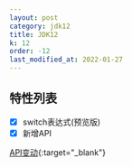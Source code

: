 ```yaml
---
layout: post
category: jdk12
title: JDK12
k: 12
order: -12
last_modified_at: 2022-01-27
---
```


## 特性列表

- [x] switch表达式(预览版)
- [x] 新增API

[API变动](https://gunnarmorling.github.io/jdk-api-diff/jdk11-jdk12-api-diff.html){:target="_blank"}